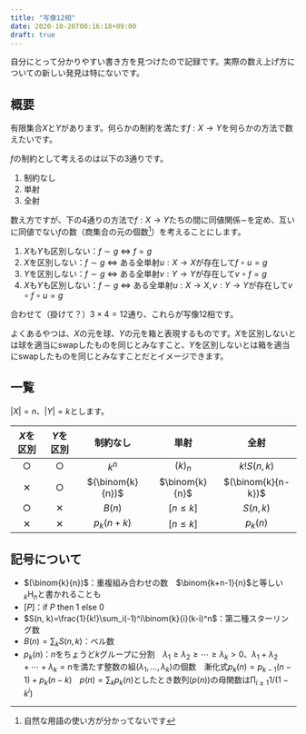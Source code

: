 ```yaml
---
title: "写像12相"
date: 2020-10-26T00:16:18+09:00
draft: true
---
```


自分にとって分かりやすい書き方を見つけたので記録です。実際の数え上げ方についての新しい発見は特にないです。

## 概要

有限集合$X$と$Y$があります。何らかの制約を満たす$f:X→Y$を何らかの方法で数えたいです。

$f$の制約として考えるのは以下の$3$通りです。

1. 制約なし
2. 単射
3. 全射

数え方ですが、下の$4$通りの方法で$f:X→Y$たちの間に同値関係$\sim$を定め、互いに同値でない$f$の数（商集合の元の個数[^1]）を考えることにします。

1. $X$も$Y$も区別しない：$f \sim g$ $\Longleftrightarrow$ $f = g$
2. $X$を区別しない：$f \sim g$ $\Longleftrightarrow$ ある全単射$u:X→X$が存在して$f \circ u = g$
3. $Y$を区別しない：$f \sim g$ $\Longleftrightarrow$ ある全単射$v:Y→Y$が存在して$v \circ f = g$
4. $X$も$Y$も区別しない：$f \sim g$ $\Longleftrightarrow$ ある全単射$u:X→X, v:Y→Y$が存在して$v \circ f \circ u = g$

合わせて（掛けて？）$3 \times 4 = 12$通り、これらが写像12相です。

よくあるやつは、$X$の元を球、$Y$の元を箱と表現するものです。$X$を区別しないとは球を適当にswapしたものを同じとみなすこと、$Y$を区別しないとは箱を適当にswapしたものを同じとみなすことだとイメージできます。

## 一覧

$|X| = n$、$|Y| = k$とします。

$X$を区別|$Y$を区別|制約なし|単射|全射
:-:|:-:|:-:|:-:|:-:
○|○|$k^n$|$(k)_n$|$k!S(n,k)$
✕|○|$(\binom{k}{n})$|$\binom{k}{n}$|$(\binom{k}{n-k})$
○|✕|$B(n)$|$[n \leq k]$|$S(n,k)$
✕|✕|$p_k(n+k)$|$[n \leq k]$|$p_k(n)$

## 記号について
+ $(\binom{k}{n})$：重複組み合わせの数　$\binom{k+n-1}{n}$と等しい　${}_k\mathrm{H}_n$と書かれることも
+ $[P]$：if $P$ then $1$ else $0$
+ $S(n, k)=\frac{1}{k!}\sum_i(-1)^i\binom{k}{i}(k-i)^n$：第二種スターリング数
+ $B(n) = \sum_kS(n,k)$：ベル数
+ $p_k(n)$：$n$をちょうど$k$グループに分割　$\lambda_1 \geq \lambda_2 \geq \cdots \geq \lambda_k > 0$、$\lambda_1 + \lambda_2 + \cdots + \lambda_k = n$を満たす整数の組$(\lambda_1,\ldots,\lambda_k)$の個数　漸化式$p_k(n)=p_{k-1}(n-1)+p_k(n-k)$　$p(n) = \sum_k p_k(n)$としたとき数列$(p(n))$の母関数は$\prod_{i \geq 1} 1/(1-k^i)$

[^1]: 自然な用語の使い方が分かってないです